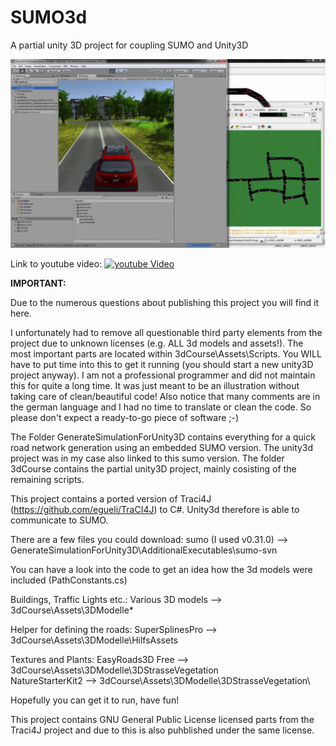 # SUMO3d

A partial unity 3D project for coupling SUMO and Unity3D

![Screenshot](./Screenshot.png)

Link to youtube video:
[![youtube Video](https://www.youtube.com/watch?v=a52U6CQQRcw/0.jpg)](https://www.youtube.com/watch?v=a52U6CQQRcw) 

**IMPORTANT:**

Due to the numerous questions about publishing this project you will find it here. 

I unfortunately had to remove all questionable third party elements from the project due to unknown licenses (e.g. ALL 3d models and assets!). The most important parts are located within 3dCourse\Assets\Scripts. You WILL have to put time into this to get it running (you should start a new unity3D project anyway). I am not a professional programmer and did not maintain this for quite a long time. It was just meant to be an illustration without taking care of clean/beautiful code! Also notice that many comments are in the german language and I had no time to translate or clean the code. So please don't expect a ready-to-go piece of software ;-)

The Folder GenerateSimulationForUnity3D contains everything for a quick road network generation using an embedded SUMO version. The unity3d project was in my case also linked to this sumo version. The folder 3dCourse contains the partial unity3D project, mainly cosisting of the remaining scripts.

This project contains a ported version of Traci4J (https://github.com/egueli/TraCI4J) to C#. Unity3d therefore is able to communicate to SUMO.

There are a few files you could download:
sumo (I used v0.31.0) --> GenerateSimulationForUnity3D\AdditionalExecutables\sumo-svn

You can have a look into the code to get an idea how the 3d models were included (PathConstants.cs)

Buildings, Traffic Lights etc.:
Various 3D models --> 3dCourse\Assets\3DModelle\*

Helper for defining the roads:
SuperSplinesPro --> 3dCourse\Assets\3DModelle\HilfsAssets

Textures and Plants:
EasyRoads3D Free --> 3dCourse\Assets\3DModelle\3DStrasseVegetation\
NatureStarterKit2 --> 3dCourse\Assets\3DModelle\3DStrasseVegetation\

Hopefully you can get it to run, have fun!

This project contains GNU General Public License licensed parts from the Traci4J project and due to this is also puhblished under the same license.

